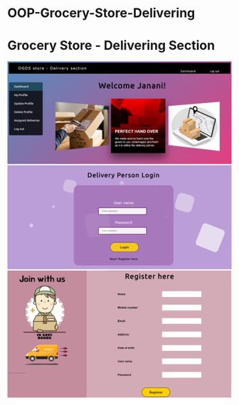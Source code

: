 # OOP-Grocery-Store-Delivering

<h1>Grocery Store - Delivering Section</h1>
<img src="https://github.com/IT21026898/OOP-Grocery-Store-Delivering/blob/main/Delivery/src/main/webapp/images/dashPG.png"  >
<img src="https://github.com/IT21026898/OOP-Grocery-Store-Delivering/blob/main/Delivery/src/main/webapp/images/loginPG.png"  >
<img src="https://github.com/IT21026898/OOP-Grocery-Store-Delivering/blob/main/Delivery/src/main/webapp/images/registerPG.png"  >

